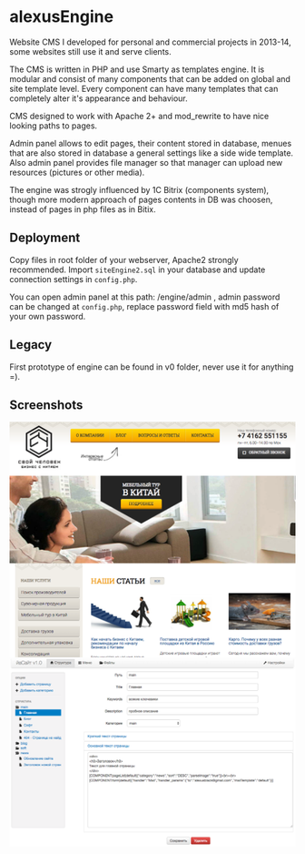 # alexusEngine
Website CMS I developed for personal and commercial projects in 2013-14, some websites still use it and serve clients.

The CMS is written in PHP and use Smarty as templates engine. It is modular and consist of many components that can be added on global and site template level. Every component can have many templates that can completely alter it's appearance and behaviour.

CMS designed to work with Apache 2+ and mod_rewrite to have nice looking paths to pages. 

Admin panel allows to edit pages, their content stored in database, menues that are also stored in database a general settings like a side wide template. Also admin panel provides file manager so that manager can upload new resources (pictures or other media).

The engine was strogly influenced by 1C Bitrix (components system), though more modern approach of pages contents in DB was choosen, instead of pages in php files as in Bitix.

## Deployment
Copy files in root folder of your webserver, Apache2 strongly recommended. Import `siteEngine2.sql` in your database and update connection settings in `config.php`.

You can open admin panel at this path: /engine/admin , admin password can be changed at `config.php`, replace password field with md5 hash of your own password.

## Legacy

First prototype of engine can be found in v0 folder, never use it for anything =).

## Screenshots
![Svoichelovek](screenshots/alexusEngine-1.png "Logistics company using alexusEngine")
![Admin panel](screenshots/alexusEngine-2.png "Page configuration and editing")
